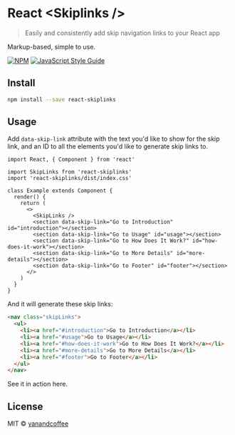 # React &lt;Skiplinks /&gt;

> Easily and consistently add skip navigation links to your React app

Markup-based, simple to use.

[![NPM](https://img.shields.io/npm/v/react-skiplinks.svg)](https://www.npmjs.com/package/react-skiplinks) [![JavaScript Style Guide](https://img.shields.io/badge/code_style-standard-brightgreen.svg)](https://standardjs.com)

## Install

```bash
npm install --save react-skiplinks
```

## Usage

Add `data-skip-link` attribute with the text you'd like to show for the skip link, and an ID to all the elements you'd like to generate skip links to.

```tsx
import React, { Component } from 'react'

import SkipLinks from 'react-skiplinks'
import 'react-skiplinks/dist/index.css'

class Example extends Component {
  render() {
    return (
      <>
        <SkipLinks />
        <section data-skip-link="Go to Introduction" id="introduction"></section>
        <section data-skip-link="Go to Usage" id="usage"></section>
        <section data-skip-link="Go to How Does It Work?" id="how-does-it-work"></section>
        <section data-skip-link="Go to More Details" id="more-details"></section>
        <section data-skip-link="Go to Footer" id="footer"></section>
      </>
    )
  }
}
```

And it will generate these skip links:
```html
<nav class="skipLinks">
  <ul>
    <li><a href="#introduction">Go to Introduction</a></li>
    <li><a href="#usage">Go to Usage</a></li>
    <li><a href="#how-does-it-work">Go to How Does It Work?</a></li>
    <li><a href="#more-details">Go to More Details</a></li>
    <li><a href="#footer">Go to Footer</a></li>
  </ul>
</nav>
```

See it in action here.

## License

MIT © [yanandcoffee](https://github.com/yanandcoffee)
